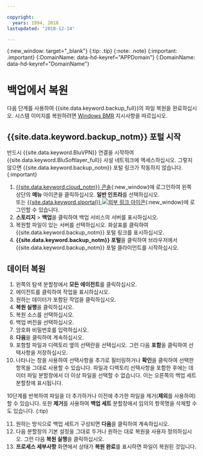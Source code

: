 ```yaml
---

copyright:
  years: 1994, 2018
lastupdated: "2018-12-14"

---
```

{:new_window: target="_blank"}
{:tip: .tip}
{:note: .note}
{:important: .important}
{:DomainName: data-hd-keyref="APPDomain"}
{:DomainName: data-hd-keyref="DomainName"}

# 백업에서 복원

다음 단계를 사용하여 {{site.data.keyword.backup_full}}의 파일 복원을 완료하십시오. 시스템 이미지를 복원하려면 [Windows BMR](restore-bmr-system-volume-image.html) 지시사항을 따르십시오.

## {{site.data.keyword.backup_notm}} 포털 시작

반드시 {{site.data.keyword.BluVPN}} 연결을 시작하여 {{site.data.keyword.BluSoftlayer_full}} 사설 네트워크에 액세스하십시오. 그렇지 않으면 {{site.data.keyword.backup_notm}} 포털 링크가 작동하지 않습니다.
{:important}

1. [{{site.data.keyword.cloud_notm}} 콘솔](https://{DomainName}/catalog/){:new_window}에 로그인하여 왼쪽 상단의 **메뉴** 아이콘을 클릭하십시오. **일반 인프라**를 선택하십시오. <br/>
또는 [{{site.data.keyword.slportal}} ![외부 링크 아이콘](../../icons/launch-glyph.svg "외부 링크 아이콘")](https://control.softlayer.com/){:new_window}에 로그인할 수 있습니다.
2. **스토리지** > **백업**을 클릭하여 백업 서비스의 서버를 표시하십시오.
3. 복원할 파일이 있는 서버를 선택하십시오. 화살표를 클릭하여 {{site.data.keyword.backup_notm}} 포털 링크를 표시하십시오.
4. **{{site.data.keyword.backup_notm}} 포털**을 클릭하여 브라우저에서 {{site.data.keyword.backup_notm}} 포털 클라이언트를 시작하십시오.

## 데이터 복원

1. 왼쪽의 탐색 분할창에서 **모든 에이전트**를 클릭하십시오.
2. 에이전트를 클릭하여 작업을 표시하십시오.
3. 원하는 데이터가 포함된 작업을 클릭하십시오.
4. **복원 실행**을 클릭하십시오.
5. 복원 소스를 선택하십시오.
6. 백업 버전을 선택하십시오.
7. 암호화 비밀번호를 입력하십시오.
8. **다음**을 클릭하여 계속하십시오.
9. 포함할 파일과 디렉토리 옆의 선택란을 선택십시오. 그런 다음 **포함**을 클릭하여 선택사항을 저장하십시오.
10. 나타나는 창을 사용하여 선택사항을 추가로 필터링하거나 **확인**을 클릭하여 선택한 항목을 그대로 사용할 수 있습니다.
파일과 디렉토리 선택사항을 포함한 후에는 데이터 파일 분할창에서 더 이상 파일을 선택할 수 없습니다. 이는 오른쪽의 백업 세트 분할창에 표시됩니다.

   10단계를 반복하여 파일을 더 추가하거나 이전에 추가한 파일을 제거(**제외**를 사용하여)할 수 있습니다. 또한 **제거**를 사용하여 **백업 세트** 분할창에서 임의의 항목명을 삭제할 수도 있습니다.
   {:tip}

11. 원하는 방식으로 백업 세트가 구성되면 **다음**을 클릭하여 계속하십시오.
12. 다음 분할창의 기본 설정을 그대로 두거나 원하는 대로 복원을 사용자 정의하십시오. 그런 다음 **복원 실행**을 클릭하십시오.
13. **프로세스 세부사항** 화면에서 상태가 **복원 완료**를 표시하면 파일이 복원된 것입니다.
